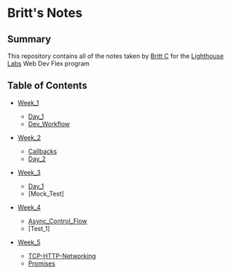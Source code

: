 # Britt's Notes

## Summary

This repository contains all of the notes taken by [Britt C](https://github.com/Britt4444) for the [Lighthouse Labs](https://www.lighthouselabs.ca/) Web Dev Flex program

## Table of Contents

* [Week_1](/Week_1/)
  * [Day_1](/Week_1/Day_1/)
  * [Dev_Workflow](/Week_1/Dev_Workflow/)

* [Week_2](/Week_2/)
  * [Callbacks](/Week_2/Callbacks/)
  * [Day_2](/Week_2/Day_2/)
  
* [Week_3](/Week_3/)
  * [Day_1](/Week_3/Day_1/)
  * [Mock_Test]
  
* [Week_4](/Week_4/)
  * [Async_Control_Flow](/Week_4/Async_Control_Flow/)
  * [Test_1]

* [Week_5](/Week_5/)
  * [TCP-HTTP-Networking](/Week_4/TCP-HTTP-Networking/)
  * [Promises](/Week_4/Promises/)

